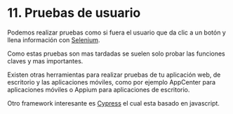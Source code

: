 # 11. Pruebas de usuario

Podemos realizar pruebas como si fuera el usuario que da clic a un botón y llena información con [Selenium](https://www.seleniumhq.org).

Como estas pruebas son mas tardadas se suelen solo probar las funciones claves y mas importantes.

Existen otras herramientas  para realizar pruebas de tu aplicación web, de escritorio y las aplicaciones móviles, como por ejemplo AppCenter para aplicaciones móviles o Appium para aplicaciones de escritorio.

Otro framework interesante es [Cypress](https://www.cypress.io) el cual esta basado en javascript.



